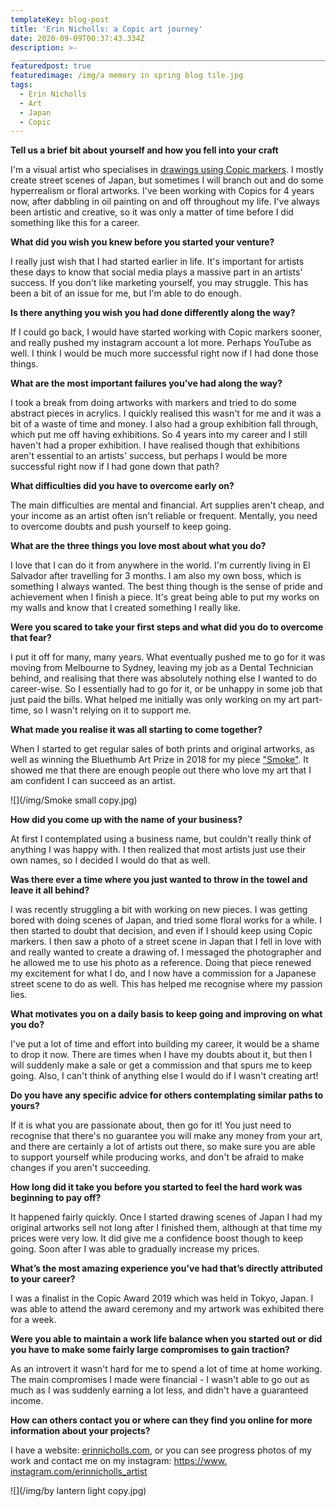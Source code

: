 ```yaml
---
templateKey: blog-post
title: 'Erin Nicholls: a Copic art journey'
date: 2020-09-09T00:37:43.334Z
description: >-
  _____________________________________________________________________________________________
featuredpost: true
featuredimage: /img/a memory in spring blog tile.jpg
tags:
  - Erin Nicholls
  - Art
  - Japan
  - Copic
---
```

**Tell us a brief bit about yourself and how you fell into your craft**

I'm a visual artist who specialises in [drawings using Copic markers](https://www.erinnicholls.com/). I mostly create street scenes of Japan, but sometimes I will branch out and do some hyperrealism or floral artworks. I've been working with Copics for 4 years now, after dabbling in oil painting on and off throughout my life. I've always been artistic and creative, so it was only a matter of time before I did something like this for a career.

**What did you wish you knew before you started your venture?**

I really just wish that I had started earlier in life. It's important for artists these days to know that social media plays a massive part in an artists' success. If you don't like marketing yourself, you may struggle. This has been a bit of an issue for me, but I'm able to do enough.

**Is there anything you wish you had done differently along the way?**

If I could go back, I would have started working with Copic markers sooner, and really pushed my instagram account a lot more. Perhaps YouTube as well. I think I would be much more successful right now if I had done those things.

**What are the most important failures you’ve had along the way?**

I took a break from doing artworks with markers and tried to do some abstract pieces in acrylics. I quickly realised this wasn't for me and it was a bit of a waste of time and money. I also had a group exhibition fall through, which put me off having exhibitions. So 4 years into my career and I still haven't had a proper exhibition. I have realised though that exhibitions aren't essential to an artists' success, but perhaps I would be more successful right now if I had gone down that path?

**What difficulties did you have to overcome early on?**

The main difficulties are mental and financial. Art supplies aren't cheap, and your income as an artist often isn't reliable or frequent. Mentally, you need to overcome doubts and push yourself to keep going.

**What are the three things you love most about what you do?**

I love that I can do it from anywhere in the world. I'm currently living in El Salvador after travelling for 3 months. I am also my own boss, which is something I always wanted. The best thing though is the sense of pride and achievement when I finish a piece. It's great being able to put my works on my walls and know that I created something I really like.

**Were you scared to take your first steps and what did you do to overcome that fear?**

I put it off for many, many years. What eventually pushed me to go for it was moving from Melbourne to Sydney, leaving my job as a Dental Technician behind, and realising that there was absolutely nothing else I wanted to do career-wise. So I essentially had to go for it, or be unhappy in some job that just paid the bills. What helped me initially was only working on my art part-time, so I wasn't relying on it to support me.

**What made you realise it was all starting to come together?**

When I started to get regular sales of both prints and original artworks, as well as winning the Bluethumb Art Prize in 2018 for my piece ["Smoke"](https://bluethumb.com.au/erinnicholls/Artwork/smoke-large-limited-edition-print-167790). It showed me that there are enough people out there who love my art that I am confident I can succeed as an artist.



![](/img/Smoke small copy.jpg)



**How did you come up with the name of your business?**

At first I contemplated using a business name, but couldn't really think of anything I was happy with. I then realized that most artists just use their own names, so I decided I would do that as well.

**Was there ever a time where you just wanted to throw in the towel and leave it all behind?**

I was recently struggling a bit with working on new pieces. I was getting bored with doing scenes of Japan, and tried some floral works for a while. I then started to doubt that decision, and even if I should keep using Copic markers. I then saw a photo of a street scene in Japan that I fell in love with and really wanted to create a drawing of. I messaged the photographer and he allowed me to use his photo as a reference. Doing that piece renewed my excitement for what I do, and I now have a commission for a Japanese street scene to do as well. This has helped me recognise where my passion lies.

**What motivates you on a daily basis to keep going and improving on what you do?**

I've put a lot of time and effort into building my career, it would be a shame to drop it now. There are times when I have my doubts about it, but then I will suddenly make a sale or get a commission and that spurs me to keep going. Also, I can't think of anything else I would do if I wasn't creating art!

**Do you have any specific advice for others contemplating similar paths to yours?**

If it is what you are passionate about, then go for it! You just need to recognise that there's no guarantee you will make any money from your art, and there are certainly a lot of artists out there, so make sure you are able to support yourself while producing works, and don't be afraid to make changes if you aren't succeeding.

**How long did it take you before you started to feel the hard work was beginning to pay off?**

It happened fairly quickly. Once I started drawing scenes of Japan I had my original artworks sell not long after I finished them, although at that time my prices were very low. It did give me a confidence boost though to keep going. Soon after I was able to gradually increase my prices.

**What’s the most amazing experience you’ve had that’s directly attributed to your career?**

I was a finalist in the Copic Award 2019 which was held in Tokyo, Japan. I was able to attend the award ceremony and my artwork was exhibited there for a week.

**Were you able to maintain a work life balance when you started out or did you have to make some fairly large compromises to gain traction?**

As an introvert it wasn't hard for me to spend a lot of time at home working. The main compromises I made were financial - I wasn't able to go out as much as I was suddenly earning a lot less, and didn't have a guaranteed income.

**How can others contact you or where can they find you online for more information about your projects?**

I have a website: [erinnicholls.com](http://erinnicholls.com/), or you can see progress photos of my work and contact me on my instagram: [https://www.​instagram.com/erinnicholls_​artist](https://www.instagram.com/erinnicholls_artist/)



![](/img/by lantern light copy.jpg)
